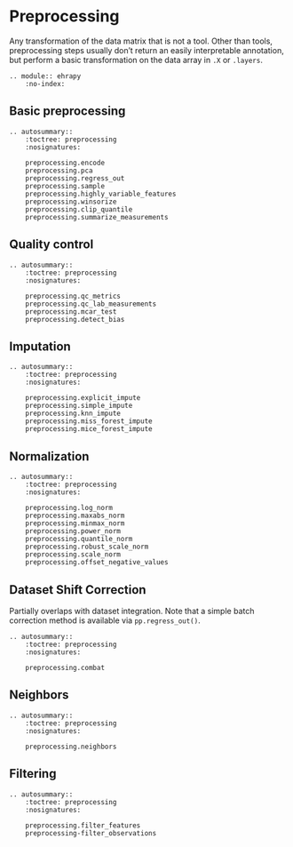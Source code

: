 # Preprocessing

Any transformation of the data matrix that is not a tool.
Other than tools, preprocessing steps usually don’t return an easily interpretable annotation, but perform a basic transformation on the data array in `.X` or `.layers`.

```{eval-rst}
.. module:: ehrapy
    :no-index:
```

## Basic preprocessing

```{eval-rst}
.. autosummary::
    :toctree: preprocessing
    :nosignatures:

    preprocessing.encode
    preprocessing.pca
    preprocessing.regress_out
    preprocessing.sample
    preprocessing.highly_variable_features
    preprocessing.winsorize
    preprocessing.clip_quantile
    preprocessing.summarize_measurements
```

## Quality control

```{eval-rst}
.. autosummary::
    :toctree: preprocessing
    :nosignatures:

    preprocessing.qc_metrics
    preprocessing.qc_lab_measurements
    preprocessing.mcar_test
    preprocessing.detect_bias
```

## Imputation

```{eval-rst}
.. autosummary::
    :toctree: preprocessing
    :nosignatures:

    preprocessing.explicit_impute
    preprocessing.simple_impute
    preprocessing.knn_impute
    preprocessing.miss_forest_impute
    preprocessing.mice_forest_impute
```

## Normalization

```{eval-rst}
.. autosummary::
    :toctree: preprocessing
    :nosignatures:

    preprocessing.log_norm
    preprocessing.maxabs_norm
    preprocessing.minmax_norm
    preprocessing.power_norm
    preprocessing.quantile_norm
    preprocessing.robust_scale_norm
    preprocessing.scale_norm
    preprocessing.offset_negative_values
```

## Dataset Shift Correction

Partially overlaps with dataset integration. Note that a simple batch correction method is available via `pp.regress_out()`.

```{eval-rst}
.. autosummary::
    :toctree: preprocessing
    :nosignatures:

    preprocessing.combat
```

## Neighbors

```{eval-rst}
.. autosummary::
    :toctree: preprocessing
    :nosignatures:

    preprocessing.neighbors
```
## Filtering
```{eval-rst}
.. autosummary::
    :toctree: preprocessing
    :nosignatures:

    preprocessing.filter_features
    preprocessing-filter_observations
```